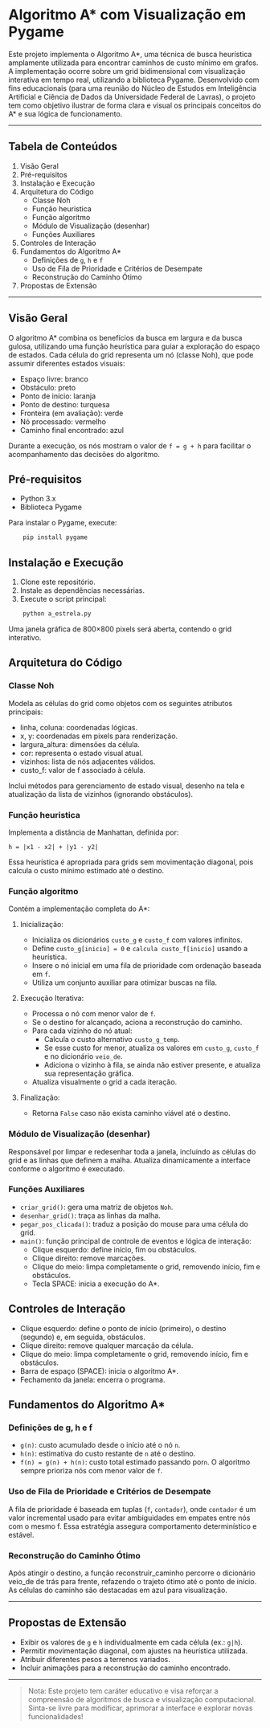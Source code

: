 # Algoritmo A* com Visualização em Pygame

Este projeto implementa o Algoritmo A*, uma técnica de busca heurística amplamente utilizada para encontrar caminhos de custo mínimo em grafos. A implementação ocorre sobre um grid bidimensional com visualização interativa em tempo real, utilizando a biblioteca Pygame. Desenvolvido com fins educacionais (para uma reunião do Núcleo de Estudos em Inteligência Artificial e Ciência de Dados da Universidade Federal de Lavras), o projeto tem como objetivo ilustrar de forma clara e visual os principais conceitos do A* e sua lógica de funcionamento.

---

## Tabela de Conteúdos

1. Visão Geral  
2. Pré-requisitos  
3. Instalação e Execução  
4. Arquitetura do Código  
   - Classe Noh  
   - Função heuristica  
   - Função algoritmo  
   - Módulo de Visualização (desenhar)  
   - Funções Auxiliares  
5. Controles de Interação  
6. Fundamentos do Algoritmo A*  
   - Definições de `g`, `h` e `f`  
   - Uso de Fila de Prioridade e Critérios de Desempate  
   - Reconstrução do Caminho Ótimo  
7. Propostas de Extensão  

---

## Visão Geral

O algoritmo A* combina os benefícios da busca em largura e da busca gulosa, utilizando uma função heurística para guiar a exploração do espaço de estados. Cada célula do grid representa um nó (classe Noh), que pode assumir diferentes estados visuais:

- Espaço livre: branco  
- Obstáculo: preto  
- Ponto de início: laranja  
- Ponto de destino: turquesa  
- Fronteira (em avaliação): verde  
- Nó processado: vermelho  
- Caminho final encontrado: azul  

Durante a execução, os nós mostram o valor de `f = g + h` para facilitar o acompanhamento das decisões do algoritmo.

## Pré-requisitos

- Python 3.x  
- Biblioteca Pygame  

Para instalar o Pygame, execute:

```bash
    pip install pygame
```

## Instalação e Execução

1. Clone este repositório.  
2. Instale as dependências necessárias.  
3. Execute o script principal:

```bash
    python a_estrela.py
```

Uma janela gráfica de 800×800 pixels será aberta, contendo o grid interativo.

## Arquitetura do Código

### Classe Noh

Modela as células do grid como objetos com os seguintes atributos principais:

- linha, coluna: coordenadas lógicas.  
- x, y: coordenadas em pixels para renderização.  
- largura_altura: dimensões da célula.  
- cor: representa o estado visual atual.  
- vizinhos: lista de nós adjacentes válidos.  
- custo_f: valor de f associado à célula.  

Inclui métodos para gerenciamento de estado visual, desenho na tela e atualização da lista de vizinhos (ignorando obstáculos).

### Função heuristica

Implementa a distância de Manhattan, definida por:

`
    h = |x1 - x2| + |y1 - y2|
`

Essa heurística é apropriada para grids sem movimentação diagonal, pois calcula o custo mínimo estimado até o destino.

### Função algoritmo

Contém a implementação completa do A*:

1. Inicialização:  
   - Inicializa os dicionários `custo_g` e `custo_f` com valores infinitos.  
   - Define `custo_g[inicio] = 0` e `calcula custo_f[inicio]` usando a heurística.  
   - Insere o nó inicial em uma fila de prioridade com ordenação baseada em `f`.  
   - Utiliza um conjunto auxiliar para otimizar buscas na fila.

2. Execução Iterativa:  
   - Processa o nó com menor valor de `f`.  
   - Se o destino for alcançado, aciona a reconstrução do caminho.  
   - Para cada vizinho do nó atual:  
       - Calcula o custo alternativo `custo_g_temp`.  
       - Se esse custo for menor, atualiza os valores em `custo_g`, `custo_f` e no dicionário `veio_de`.  
       - Adiciona o vizinho à fila, se ainda não estiver presente, e atualiza sua representação gráfica.  
   - Atualiza visualmente o grid a cada iteração.

3. Finalização:  
   - Retorna `False` caso não exista caminho viável até o destino.

### Módulo de Visualização (desenhar)

Responsável por limpar e redesenhar toda a janela, incluindo as células do grid e as linhas que definem a malha. Atualiza dinamicamente a interface conforme o algoritmo é executado.

### Funções Auxiliares

- `criar_grid()`: gera uma matriz de objetos `Noh`.  
- `desenhar_grid()`: traça as linhas da malha.  
- `pegar_pos_clicada()`: traduz a posição do mouse para uma célula do grid.  
- `main()`: função principal de controle de eventos e lógica de interação:  
    - Clique esquerdo: define início, fim ou obstáculos.  
    - Clique direito: remove marcações.  
    - Clique do meio: limpa completamente o grid, removendo início, fim e obstáculos.  
    - Tecla SPACE: inicia a execução do A*.

## Controles de Interação

- Clique esquerdo: define o ponto de início (primeiro), o destino (segundo) e, em seguida, obstáculos.  
- Clique direito: remove qualquer marcação da célula.  
- Clique do meio: limpa completamente o grid, removendo início, fim e obstáculos.  
- Barra de espaço (SPACE): inicia o algoritmo A*.  
- Fechamento da janela: encerra o programa.

## Fundamentos do Algoritmo A*

### Definições de g, h e f

- `g(n)`: custo acumulado desde o início até o nó `n`.  
- `h(n)`: estimativa do custo restante de `n` até o destino.  
- `f(n) = g(n) + h(n)`: custo total estimado passando por`n`. O algoritmo sempre prioriza nós com menor valor de `f`.

### Uso de Fila de Prioridade e Critérios de Desempate

A fila de prioridade é baseada em tuplas (`f`, `contador`), onde `contador` é um valor incremental usado para evitar ambiguidades em empates entre nós com o mesmo f. Essa estratégia assegura comportamento determinístico e estável.

### Reconstrução do Caminho Ótimo

Após atingir o destino, a função reconstruir_caminho percorre o dicionário veio_de de trás para frente, refazendo o trajeto ótimo até o ponto de início. As células do caminho são destacadas em azul para visualização.

---

## Propostas de Extensão

- Exibir os valores de `g` e `h` individualmente em cada célula (ex.: `g|h`).  
- Permitir movimentação diagonal, com ajustes na heurística utilizada.  
- Atribuir diferentes pesos a terrenos variados.  
- Incluir animações para a reconstrução do caminho encontrado.

---

> Nota: Este projeto tem caráter educativo e visa reforçar a compreensão de algoritmos de busca e visualização computacional. Sinta-se livre para modificar, aprimorar a interface e explorar novas funcionalidades!
